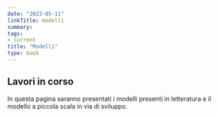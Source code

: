 ```yaml
---
date: "2023-05-11"
linkTitle: modelli
summary: 
tags:
- current
title: "Modelli"
type: book
---
```


## Lavori in corso
In questa pagina saranno presentati i modelli presenti in letteratura e il modello a piccola scala in via di sviluppo.